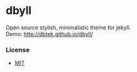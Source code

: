 dbyll
=====

Open source stylish, minimalistic theme for jekyll.  
Demo: http://dbtek.github.io/dbyll/

### License
- [MIT](http://opensource.org/licenses/MIT)
